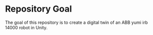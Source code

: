 # Repository Goal
The goal of this repository is to create a digital twin of an ABB yumi irb 14000 robot in Unity.
